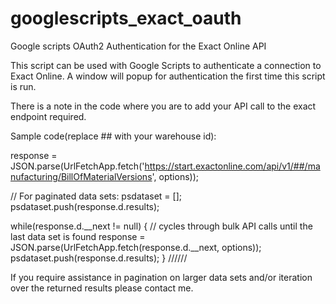 # googlescripts_exact_oauth
Google scripts OAuth2 Authentication for the Exact Online API

This script can be used with Google Scripts to authenticate a connection to Exact Online.
A window will popup for authentication the first time this script is run.

There is a note in the code where you are to add your API call to the exact endpoint required.

Sample code(replace ## with your warehouse id):

response = JSON.parse(UrlFetchApp.fetch('https://start.exactonline.com/api/v1/##/manufacturing/BillOfMaterialVersions', options));

// For paginated data sets:
psdataset = [];
psdataset.push(response.d.results);

while(response.d.__next != null) {  // cycles through bulk API calls until the last data set is found
      response = JSON.parse(UrlFetchApp.fetch(response.d.__next, options));
      psdataset.push(response.d.results);
}
//////

If you require assistance in pagination on larger data sets and/or iteration over the returned results please contact me.
